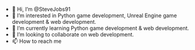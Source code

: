 - 👋 Hi, I’m @SteveJobs91
- 👀 I’m interested in Python game development, Unreal Engine game development & web development.
- 🌱 I’m currently learning Python game development & web development.
- 💞️ I’m looking to collaborate on web development.
- 📫 How to reach me

<!---
SteveJobs91/SteveJobs91 is a ✨ special ✨ repository because its `README.md` (this file) appears on your GitHub profile.
You can click the Preview link to take a look at your changes.
--->
